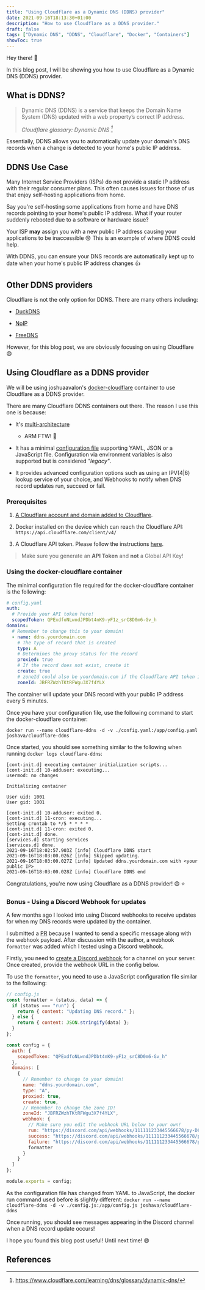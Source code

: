 ```yaml
---
title: "Using Cloudflare as a Dynamic DNS (DDNS) provider"
date: 2021-09-16T18:13:30+01:00
description: "How to use Cloudflare as a DDNS provider."
draft: false
tags: ["Dynamic DNS", "DDNS", "Cloudflare", "Docker", "Containers"]
showToc: true
---
```


Hey there! :wave:

In this blog post, I will be showing you how to use Cloudflare as a Dynamic DNS (DDNS) provider.

## What is DDNS?

> Dynamic DNS (DDNS) is a service that keeps the Domain Name System (DNS) updated with a web property’s correct IP address.
>
> <cite>Cloudflare glossary: Dynamic DNS [^1]</cite>

Essentially, DDNS allows you to automatically update your domain's DNS records when a change is detected to your home's public IP address.

## DDNS Use Case

Many Internet Service Providers (ISPs) do not provide a static IP address with their regular consumer plans. This often causes issues for those of us that enjoy self-hosting applications from home.

Say you're self-hosting some applications from home and have DNS records pointing to your home's public IP address. What if your router suddenly rebooted due to a software or hardware issue?

Your ISP **may** assign you with a new public IP address causing your applications to be inaccessible :cold_sweat: This is an example of where DDNS could help.

With DDNS, you can ensure your DNS records are automatically kept up to date when your home's public IP address changes :thumbsup:

## Other DDNS providers

Cloudflare is not the only option for DDNS. There are many others including:

* [DuckDNS](https://www.duckdns.org/)

* [NoIP](https://www.noip.com/)

* [FreeDNS](https://freedns.afraid.org/)

However, for this blog post, we are obviously focusing on using Cloudflare :smile:

## Using Cloudflare as a DDNS provider

We will be using joshuaavalon's [docker-cloudflare](https://github.com/joshuaavalon/docker-cloudflare) container to use Cloudflare as a DDNS provider.

There are many Cloudflare DDNS containers out there. The reason I use this one is because:

- It's [multi-architecture](https://github.com/joshuaavalon/docker-cloudflare/pkgs/container/cloudflare-ddns)

  - ARM FTW! 🥧

- It has a minimal [configuration file](https://github.com/joshuaavalon/docker-cloudflare#file) supporting YAML, JSON or a JavaScript file. Configuration via environment variables is also supported but is considered *"legacy"*.

- It provides advanced configuration options such as using an IPV(4|6) lookup service of your choice, and Webhooks to notify when DNS record updates run, succeed or fail.

### Prerequisites

1. [A Cloudflare account and domain added to Cloudflare](https://support.cloudflare.com/hc/en-us/articles/201720164-Creating-a-Cloudflare-account-and-adding-a-website).

2. Docker installed on the device which can reach the Cloudflare API: `https://api.cloudflare.com/client/v4/`

3. A Cloudflare API token. Please follow the instructions [here](https://github.com/joshuaavalon/docker-cloudflare#api-token).

  > Make sure you generate an **API Token** and **not** a Global API Key!

### Using the docker-cloudflare container

The minimal configuration file required for the docker-cloudflare container is the following:

```yaml
# config.yaml
auth:
  # Provide your API token here!
  scopedToken: QPExdfoNLwndJPDbt4nK9-yF1z_srC8D0m6-Gv_h
domains:
  # Remember to change this to your domain!
  - name: ddns.yourdomain.com
    # The type of record that is created
    type: A
    # Determines the proxy status for the record
    proxied: true
    # If the record does not exist, create it
    create: true
    # zoneId could also be yourdomain.com if the Cloudflare API token is granted #zone:read permissions
    zoneId: JBFRZWzhTKtRFWgu3X7f4YLX
```

The container will update your DNS record with your public IP address every 5 minutes.

Once you have your configuration file, use the following command to start the docker-cloudflare container:

`docker run --name cloudflare-ddns -d -v ./config.yaml:/app/config.yaml joshava/cloudflare-ddns`

Once started, you should see something similar to the following when running `docker logs cloudflare-ddns`:

```
[cont-init.d] executing container initialization scripts...
[cont-init.d] 10-adduser: executing...
usermod: no changes

Initializing container

User uid: 1001
User gid: 1001

[cont-init.d] 10-adduser: exited 0.
[cont-init.d] 11-cron: executing...
Setting crontab to */5 * * * *
[cont-init.d] 11-cron: exited 0.
[cont-init.d] done.
[services.d] starting services
[services.d] done.
2021-09-16T18:02:57.903Z [info] Cloudflare DDNS start
2021-09-16T18:03:00.026Z [info] Skipped updating.
2021-09-16T18:03:00.027Z [info] Updated ddns.yourdomain.com with <your public IP>
2021-09-16T18:03:00.028Z [info] Cloudflare DDNS end
```

Congratulations, you're now using Cloudflare as a DDNS provider! :smile: :star:

### Bonus - Using a Discord Webhook for updates

A few months ago I looked into using Discord webhooks to receive updates for when my DNS records were updated by the container.

I submitted a [PR](https://github.com/joshuaavalon/docker-cloudflare/pull/51) because I wanted to send a specific message along with the webhook payload. After discussion with the author, a webhook `formatter` was added which I tested using a Discord webhook.

Firstly, you need to [create a Discord webhook](https://support.discord.com/hc/en-us/articles/228383668-Intro-to-Webhooks) for a channel on your server. Once created, provide the webhook URL in the config below.

To use the `formatter`, you need to use a JavaScript configuration file similar to the following:

```javascript
// config.js
const formatter = (status, data) => {
  if (status === "run") {
    return { content: "Updating DNS record." };
  } else {
    return { content: JSON.stringify(data) };
  }
};

const config = {
  auth: {
    scopedToken: "QPExdfoNLwndJPDbt4nK9-yF1z_srC8D0m6-Gv_h"
  },
  domains: [
    {
      // Remember to change to your domain!
      name: "ddns.yourdomain.com",
      type: "A",
      proxied: true,
      create: true,
      // Remember to change the zone ID!
      zoneId: "JBFRZWzhTKtRFWgu3X7f4YLX",
      webhook: {
        // Make sure you edit the webhook URL below to your own!
        run: "https://discord.com/api/webhooks/111111233445566678/py-D6zAc4IolXBoA7gslLAJc0WKO3KPU1eOxSNzX6qlkCBsqIP8EGILj-ALraivIbs6n",
        success: "https://discord.com/api/webhooks/111111233445566678/py-D6zAc4IolXBoA7gslLAJc0WKO3KPU1eOxSNzX6qlkCBsqIP8EGILj-ALraivIbs6n",
        failure: "https://discord.com/api/webhooks/111111233445566678/py-D6zAc4IolXBoA7gslLAJc0WKO3KPU1eOxSNzX6qlkCBsqIP8EGILj-ALraivIbs6n",
        formatter
      }
    }
  ]
};

module.exports = config;
```

As the configuration file has changed from YAML to JavaScript, the docker run command used before is slightly different: `docker run --name cloudflare-ddns -d -v ./config.js:/app/config.js joshava/cloudflare-ddns`

Once running, you should see messages appearing in the Discord channel when a DNS record update occurs!

I hope you found this blog post useful! Until next time! :smile:

## References

[^1]: https://www.cloudflare.com/learning/dns/glossary/dynamic-dns/
